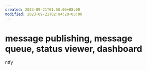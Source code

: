 ```yaml
---
created: 2023-09-21T01:58:06+08:00
modified: 2023-09-21T02:04:28+08:00
---
```


# message publishing, message queue, status viewer, dashboard

ntfy
